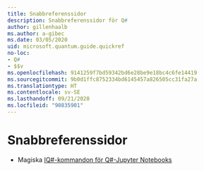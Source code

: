 ```yaml
---
title: Snabbreferenssidor
description: Snabbreferenssidor för Q#
author: gillenhaalb
ms.author: a-gibec
ms.date: 03/05/2020
uid: microsoft.quantum.guide.quickref
no-loc:
- Q#
- $$v
ms.openlocfilehash: 9141259f7bd59342bd6e28be9e18bc4c6fe14419
ms.sourcegitcommit: 9b0d1ffc8752334bd6145457a826505cc31fa27a
ms.translationtype: HT
ms.contentlocale: sv-SE
ms.lasthandoff: 09/21/2020
ms.locfileid: "90835901"
---
```

# <a name="quick-reference-pages"></a>Snabbreferenssidor

* Magiska [IQ#-kommandon för Q#-Jupyter Notebooks](xref:microsoft.quantum.guide.quickref.iqsharp)
